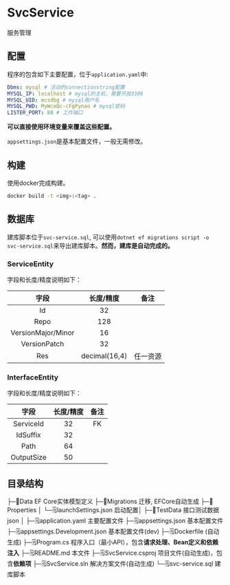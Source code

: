 # SvcService

服务管理

## 配置

程序的包含如下主要配置，位于`application.yaml`中:

```yaml
Dbms: mysql # 活动的connectionstring配置
MYSQL_IP: localhost # mysql的主机，需要开放3306
MYSQL_UID: mcsdbg # mysql用户名
MYSQL_PWD: MyWceQc-cFgPynao # mysql密码
LISTER_PORT: 80 # 工作端口
```

**可以直接使用环境变量来覆盖这些配置。**

`appsettings.json`是基本配置文件，一般无需修改。

## 构建

使用docker完成构建。

```bash
docker build -t <img>:<tag> .
```

## 数据库

建库脚本位于`svc-service.sql`, 可以使用`dotnet ef migrations script -o svc-service.sql`来导出建库脚本。**然而，建库是自动完成的。**

### ServiceEntity

字段和长度/精度说明如下：

|字段|长度/精度|备注|
|:---:|:---:|:---:|
|Id|32||
|Repo|128||
|VersionMajor/Minor|16||
|VersionPatch|32||
|Res|decimal(16,4)|任一资源|

### InterfaceEntity

字段和长度/精度说明如下：

|字段|长度/精度|备注|
|:---:|:---:|:---:|
|ServiceId|32|FK|
|IdSuffix|32||
|Path|64||
|OutputSize|50||

## 目录结构

├─📂Data EF Core实体模型定义
├─📂Migrations 迁移, EFCore自动生成
├─📂Properties
│   └─🗒️launchSettings.json 启动配置│
├─📂TestData 接口测试数据json
│
├─🗒️application.yaml 主要配置文件
├─🗒️appsettings.json 基本配置文件
├─🗒️appsettings.Development.json 基本配置文件(dev)
├─🗒️Dockerfile (自动生成)
├─🗒️Program.cs 程序入口（最小API），包含**请求处理、Bean定义和依赖注入**
├─🗒️README.md 本文件
├─🗒️SvcService.csproj 项目文件(自动生成)，包含**依赖项**
├─🗒️SvcService.sln 解决方案文件(自动生成)
└─🗒️svc-service.sql 建库脚本
